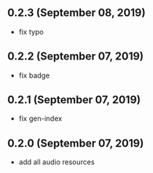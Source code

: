 ## 0.2.3 (September 08, 2019)
  - fix typo

## 0.2.2 (September 07, 2019)
  - fix badge

## 0.2.1 (September 07, 2019)
  - fix gen-index

## 0.2.0 (September 07, 2019)
  - add all audio resources


